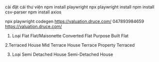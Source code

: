 cài đặt cái thư viện
npm install playwright
npx playwright install
npm install csv-parser
npm install axios





npx playwright codegen https://valuation.druce.com/
047893984659
https://valuation.druce.com/


1. Loại Flat
Flat/Maisonette
Converted Flat
Purpose Built Flat

2.Terraced House
Mid Terrace House
Terrace Property
Terraced

3. Loại Semi Detached House
Semi-Detached House